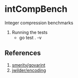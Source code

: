 # intCompBench
Integer compression benchmarks

1. Running the tests
    - go test . -v

## References

1. [smerity/govarint](https://github.com/smerity/govarint)
2. [jwilder/encoding](https://github.com/jwilder/encoding)
